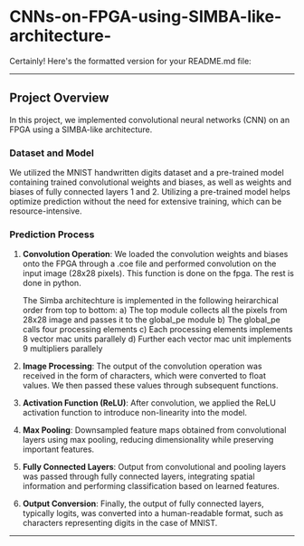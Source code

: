 # CNNs-on-FPGA-using-SIMBA-like-architecture-
Certainly! Here's the formatted version for your README.md file:

---

## Project Overview

In this project, we implemented convolutional neural networks (CNN) on an FPGA using a SIMBA-like architecture.

### Dataset and Model

We utilized the MNIST handwritten digits dataset and a pre-trained model containing trained convolutional weights and biases, as well as weights and biases of fully connected layers 1 and 2. Utilizing a pre-trained model helps optimize prediction without the need for extensive training, which can be resource-intensive.

### Prediction Process

1. **Convolution Operation**: We loaded the convolution weights and biases onto the FPGA through a .coe file and performed convolution on the input image (28x28 pixels). This function is done on the fpga. The rest is done in python.

   The Simba architechture is implemented in the following heirarchical order from top to bottom:
  a) The top module collects all the pixels from 28x28 image and passes it to the global_pe module
  b) The global_pe calls four processing elements
  c) Each processing elements implements 8 vector mac units parallely
  d) Further each vector mac unit implements 9 multipliers parallely

2. **Image Processing**: The output of the convolution operation was received in the form of characters, which were converted to float values. We then passed these values through subsequent functions.

3. **Activation Function (ReLU)**: After convolution, we applied the ReLU activation function to introduce non-linearity into the model.

4. **Max Pooling**: Downsampled feature maps obtained from convolutional layers using max pooling, reducing dimensionality while preserving important features.

5. **Fully Connected Layers**: Output from convolutional and pooling layers was passed through fully connected layers, integrating spatial information and performing classification based on learned features.

6. **Output Conversion**: Finally, the output of fully connected layers, typically logits, was converted into a human-readable format, such as characters representing digits in the case of MNIST.

---
